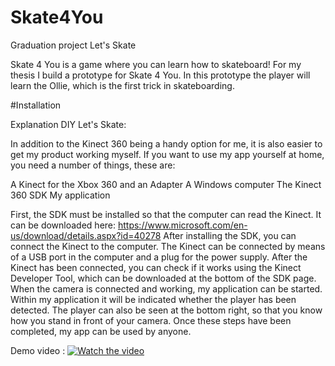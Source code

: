 # Skate4You
Graduation project Let's Skate

Skate 4 You is a game where you can learn how to skateboard!
For my thesis I build a prototype for Skate 4 You.
In this prototype the player will learn the Ollie, which is the first trick in skateboarding.


#Installation

Explanation DIY Let's Skate:

In addition to the Kinect 360 being a handy option for me, it is also easier to get my product working myself. If you want to use my app yourself at home, you need a number of things, these are:

A Kinect for the Xbox 360 and an Adapter
A Windows computer
The Kinect 360 SDK
My application

First, the SDK must be installed so that the computer can read the Kinect.
It can be downloaded here: https://www.microsoft.com/en-us/download/details.aspx?id=40278
After installing the SDK, you can connect the Kinect to the computer.
The Kinect can be connected by means of a USB port in the computer and a plug for the power supply.
After the Kinect has been connected, you can check if it works using the Kinect Developer Tool, which can be downloaded at the bottom of the SDK page.
When the camera is connected and working, my application can be started. Within my application it will be indicated whether the player has been detected.
The player can also be seen at the bottom right, so that you know how you stand in front of your camera.
Once these steps have been completed, my app can be used by anyone.

Demo video : 
[![Watch the video](https://docs.google.com/drawings/d/1JwO3UCWRA6Mw8rD-b7g7Hggln_4HD850JozhbmCJfZM/edit?usp=sharing)](https://drive.google.com/file/d/1fwCnwPdXkSqfB9h6f3OPDpw14OHc_iUm/view?usp=sharing)
